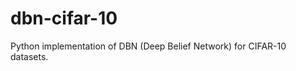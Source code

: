dbn-cifar-10
============

Python implementation of DBN (Deep Belief Network) for CIFAR-10 datasets.
